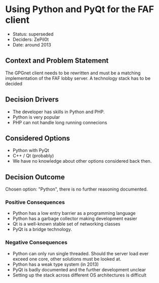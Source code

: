 # Using Python and PyQt for the FAF client 

* Status: superseded
* Deciders: ZePil0t
* Date: around 2013

## Context and Problem Statement

The GPGnet client needs to be rewritten and must be a matching implementation of the FAF lobby server.
A technology stack has to be decided

## Decision Drivers <!-- optional -->

* The developer has skills in Python and PHP.
* Python is very popular
* PHP can not handle long running connecions

## Considered Options

* Python with PyQt
* C++ / Qt (probably)
* We have no knowledge about other options considered back then.

## Decision Outcome

Chosen option: "Python", there is no further reasoning documented.

### Positive Consequences <!-- optional -->

* Python has a low entry barrier as a programming language
* Python has a garbage collector making development easier
* Qt is a well-known stable set of networking classes
* PyQt is a bridge technology.

### Negative Consequences <!-- optional -->

* Python can only run single threaded. Should the server load ever exceed one core, other solutions must be looked at.
* Python has a weak type system (in 2013)
* PyQt is badly documented and the further development unclear
* Setting up the stack across different OS architectures is difficult
